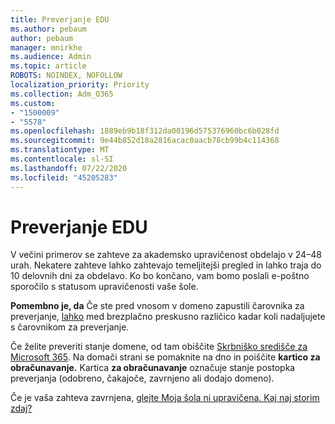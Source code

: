 ```yaml
---
title: Preverjanje EDU
ms.author: pebaum
author: pebaum
manager: mnirkhe
ms.audience: Admin
ms.topic: article
ROBOTS: NOINDEX, NOFOLLOW
localization_priority: Priority
ms.collection: Adm_O365
ms.custom:
- "1500009"
- "5578"
ms.openlocfilehash: 1889eb9b18f312da00196d575376960bc6b028fd
ms.sourcegitcommit: 9e44b852d18a2816acac0aacb78cb99b4c114368
ms.translationtype: MT
ms.contentlocale: sl-SI
ms.lasthandoff: 07/22/2020
ms.locfileid: "45205283"
---
```

# <a name="edu-verification"></a>Preverjanje EDU

V večini primerov se zahteve za akademsko upravičenost obdelajo v 24–48 urah. Nekatere zahteve lahko zahtevajo temeljitejši pregled in lahko traja do 10 delovnih dni za obdelavo. Ko bo končano, vam bomo poslali e-poštno sporočilo s statusom upravičenosti vaše šole.

**Pomembno je, da** Če ste pred vnosom v domeno zapustili čarovnika za preverjanje, [lahko](https://go.microsoft.com/fwlink/p/?linkid=2135255) med brezplačno preskusno različico kadar koli nadaljujete s čarovnikom za preverjanje.

Če želite preveriti stanje domene, od tam obiščite [Skrbniško središče za Microsoft 365](https://go.microsoft.com/fwlink/p/?linkid=2024339). Na domači strani se pomaknite na dno in poiščite **kartico za obračunavanje.** Kartica **za obračunavanje** označuje stanje postopka preverjanja (odobreno, čakajoče, zavrnjeno ali dodajo domeno).

Če je vaša zahteva zavrnjena, [glejte Moja šola ni upravičena. Kaj naj storim zdaj?](https://docs.microsoft.com/microsoft-365/commerce/subscriptions/verify-academic-eligibility#my-school-isnt-eligible-what-do-i-do-now)